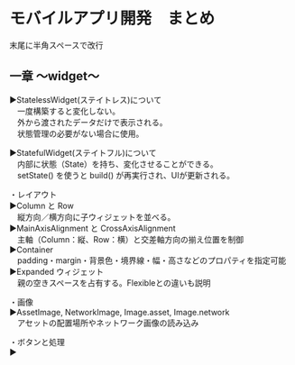 # モバイルアプリ開発　まとめ  
末尾に半角スペースで改行  
## 一章 〜widget〜
▶︎StatelessWidget(ステイトレス)について  
 　一度構築すると変化しない。  
 　外から渡されたデータだけで表示される。  
 　状態管理の必要がない場合に使用。
   
▶︎StatefulWidget(ステイトフル)について   
 　内部に状態（State）を持ち、変化させることができる。  
 　setState() を使うと build() が再実行され、UIが更新される。  
 
・レイアウト  
▶︎Column と Row  
 　縦方向／横方向に子ウィジェットを並べる。  
▶︎MainAxisAlignment と CrossAxisAlignment  
 　主軸（Column：縦、Row：横）と交差軸方向の揃え位置を制御  
▶︎Container  
 　padding・margin・背景色・境界線・幅・高さなどのプロパティを指定可能  
▶︎Expanded ウィジェット  
 　親の空きスペースを占有する。Flexibleとの違いも説明  

・画像  
 ▶︎AssetImage, NetworkImage, Image.asset, Image.network  
 　アセットの配置場所やネットワーク画像の読み込み  

・ボタンと処理  
▶︎

 
